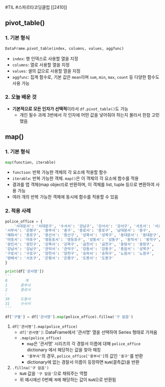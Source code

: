 #TIL #스파르타코딩클럽 [[2410]]

## pivot_table()
### 1. 기본 형식
```python
DataFrame.pivot_table(index, columns, values, aggfunc)
```
- `index`: 행 인덱스로 사용할 열을 지정
- `columns`: 열로 사용할 열을 지정
- `values`: 셀의 값으로 사용할 열을 지정
- `aggfunc`: 집계 함수로, 기본 값은 `mean`이며 `sum`, `min`, `max`, `count` 등 다양한 함수도 사용 가능

### 2. 오늘 배운 것
- **기본적으로 모든 인자가 선택적**이라서 `df.pivot_table()`도 가능
	- 개인 필수 과제 3번에서 각 인자에 어떤 값을 넣어줘야 하는지 몰라서 한참 고민했음


## map()
### 1. 기본 형식
```python
map(function, iterable)
```
- `function`: 반복 가능한 객체의 각 요소에 적용할 함수
- `iterable`: 반복 가능한 객체. `map()`은 이 객체의 각 요소에 함수를 적용
- 결과를 맵 객체(map object)로 반환하며, 이 객체를 list, tuple 등으로 변환하여 사용 가능
- 여러 개의 반복 가능한 객체에 동시에 함수를 적용할 수 있음


### 2. 적용 사례
```python
police_office = {
    '서대문서': '서대문구', '수서서': '강남구', '강서서': '강서구', '서초서': '서초구',
'서부서': '은평구', '중부서': '중구', '종로서': '종로구', '남대문서': '중구',
'혜화서': '종로구', '용산서': '용산구', '성북서': '성북구', '동대문서': '동대문구',
'마포서': '마포구', '영등포서': '영등포구', '성동서': '성동구', '동작서': '동작구',
'광진서': '광진구', '강북서': '강북구', '금천서': '금천구', '중랑서': '중랑구',
'강남서': '강남구', '관악서': '관악구', '강동서': '강동구', '종암서': '성북구', 
'구로서': '구로구', '양천서': '양천구', '송파서': '송파구', '노원서': '노원구', 
'방배서': '서초구', '은평서': '은평구', '도봉서': '도봉구'
}

print(df['관서명'])
'''
0        계
1      중부서
2      종로서
⁝
30     도봉서
31     수서서
'''

df['구별'] = df['관서명'].map(police_office).fillna('구 없음')
```
1. `df['관서명'].map(police_office)`
	- `df['관서명']`: DataFrame에서 '관서명' 열을 선택하여 Series 형태로 가져옴
	- `.map(police_office)`
		- `map`은 '관서명' 시리즈의 각 경찰서 이름에 대해 `police_office` dictionary 에서 해당하는 값을 찾아 매칭
		- `'중부서'`의 경우, `police_office['중부서']`의 값인 `'중구'`를 반환
		- dictionary에 없는 경찰서 이름이 등장하면 `NaN`(결측값)을 반환
2. `.fillna('구 없음')`
	- `NaN` 값을 `'구 없음'`으로 채워주는 역할
	- 위 예시에선 0번째 `계`에 해당하는 값이 `NaN`으로 반환됨